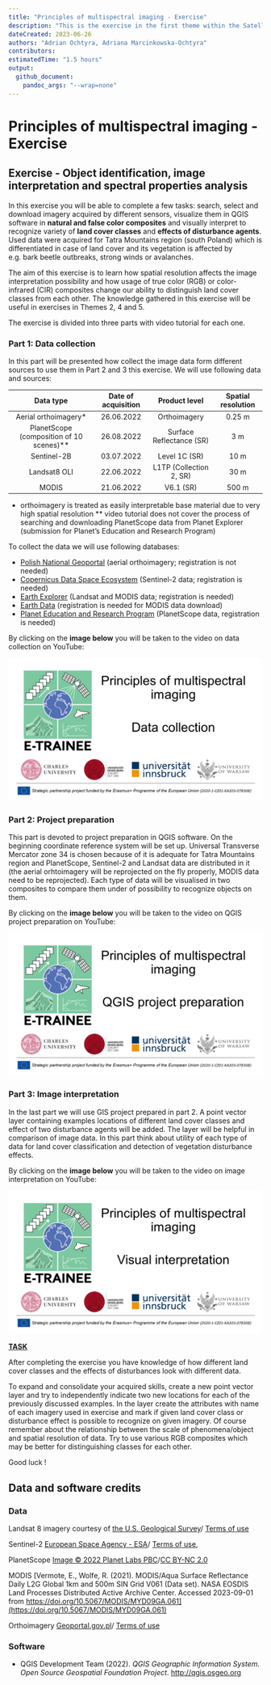 ```yaml
---
title: "Principles of multispectral imaging - Exercise"
description: "This is the exercise in the first theme within the Satellite Multispectral Images Time Series Analysis module."
dateCreated: 2023-06-26
authors: "Adrian Ochtyra, Adriana Marcinkowska-Ochtyra"
contributors:
estimatedTime: "1.5 hours"
output: 
  github_document:
    pandoc_args: "--wrap=none"
---
```


Principles of multispectral imaging - Exercise
================

## Exercise - Object identification, image interpretation and spectral properties analysis

In this exercise you will be able to complete a few tasks: search, select and download imagery acquired by different sensors, visualize them in QGIS software in **natural and false color composites** and visually interpret to recognize variety of **land cover classes** and **effects of disturbance agents**. Used data were acquired for Tatra Mountains region (south Poland) which is differentiated in case of land cover and its vegetation is affected by e.g. bark beetle outbreaks, strong winds or avalanches.

The aim of this exercise is to learn how spatial resolution affects the image interpretation possibility and how usage of true color (RGB) or color-infrared (CIR) composites change our ability to distinguish land cover classes from each other. The knowledge gathered in this exercise will be useful in exercises in Themes 2, 4 and 5.

The exercise is divided into three parts with video tutorial for each one.

### Part 1: Data collection

In this part will be presented how collect the image data form different sources to use them in Part 2 and 3 this exercise. We will use following data and sources:

|                 Data type                  | Date of acquisition |      Product level       | Spatial resolution |
|:------------------------------------------:|:-------------------:|:------------------------:|:------------------:|
|           Aerial orthoimagery\*            |     26.06.2022      |       Orthoimagery       |       0.25 m       |
| PlanetScope (composition of 10 scenes)\*\* |     26.08.2022      | Surface Reflectance (SR) |        3 m         |
|                Sentinel-2B                 |     03.07.2022      |      Level 1C (SR)       |        10 m        |
|                Landsat8 OLI                |     22.06.2022      | L1TP (Collection 2, SR)  |        30 m        |
|                   MODIS                    |     21.06.2022      |        V6.1 (SR)         |       500 m        |

- orthoimagery is treated as easily interpretable base material due to very high spatial resolution \*\* video tutorial does not cover the process of searching and downloading PlanetScope data from Planet Explorer (submission for Planet’s Education and Research Program)

To collect the data we will use following databases:

- [Polish National Geoportal](https://mapy.geoportal.gov.pl/imap/Imgp_2.html) (aerial orthoimagery; registration is not needed)
- [Copernicus Data Space Ecosystem](https://dataspace.copernicus.eu/) (Sentinel-2 data; registration is needed)
- [Earth Explorer](https://earthexplorer.usgs.gov/) (Landsat and MODIS data; registration is needed)
- [Earth Data](https://urs.earthdata.nasa.gov/home) (registration is needed for MODIS data download)
- [Planet Education and Research Program](https://www.planet.com/markets/education-and-research/) (PlanetScope data, registration is needed)

By clicking on the **image below** you will be taken to the video on data collection on YouTube:

[![Data collection video on YouTube](media_exercise/E-TRAINEE_Video_M2_part1.jpg)](https://www.youtube.com/watch?v=l7yvqFoo8rE&list=PLyrFi-gvJfnt5qeGNkKxJGCWqWyYItOE6&index=3)

### Part 2: Project preparation

This part is devoted to project preparation in QGIS software. On the beginning coordinate reference system will be set up. Universal Transverse Mercator zone 34 is chosen because of it is adequate for Tatra Mountains region and PlanetScope, Sentinel-2 and Landsat data are distributed in it (the aerial orhtoimagery will be reprojected on the fly properly, MODIS data need to be reprojected). Each type of data will be visualised in two composites to compare them under of possibility to recognize objects on them.

By clicking on the **image below** you will be taken to the video on QGIS project preparation on YouTube:

[![Data collection video on YouTube](media_exercise/E-TRAINEE_Video_M2_part2.jpg)](https://www.youtube.com/watch?v=ibpYFEqOggE&list=PLyrFi-gvJfnt5qeGNkKxJGCWqWyYItOE6)

### Part 3: Image interpretation

In the last part we will use GIS project prepared in part 2. A point vector layer containing examples locations of different land cover classes and effect of two disturbance agents will be added. The layer will be helpful in comparison of image data. In this part think about utility of each type of data for land cover classification and detection of vegetation disturbance effects.

By clicking on the **image below** you will be taken to the video on image interpretation on YouTube:

[![Data collection video on YouTube](media_exercise/E-TRAINEE_Video_M2_part3.jpg)](https://www.youtube.com/watch?v=7dxdM7i1Z3E&list=PLyrFi-gvJfnt5qeGNkKxJGCWqWyYItOE6&index=4)

<b><u>TASK</u></b>

After completing the exercise you have knowledge of how different land cover classes and the effects of disturbances look with different data.

To expand and consolidate your acquired skills, create a new point vector layer and try to independently indicate two new locations for each of the previously discussed examples. In the layer create the attributes with name of each imagery used in exercise and mark if given land cover class or disturbance effect is possible to recognize on given imagery. Of course remember about the relationship between the scale of phenomena/object and spatial resolution of data. Try to use various RGB composites which may be better for distinguishing classes for each other.

Good luck !

## Data and software credits

### Data

Landsat 8 imagery courtesy of [the U.S. Geological Survey](https://www.usgs.gov/)/ [Terms of use](https://www.usgs.gov/information-policies-and-instructions/copyrights-and-credits)

Sentinel-2 [European Space Agency - ESA](https://scihub.copernicus.eu/)/ [Terms of use](https://scihub.copernicus.eu/twiki/do/view/SciHubWebPortal/TermsConditions),

PlanetScope [Image © 2022 Planet Labs PBC](https://www.planet.com)/[CC BY-NC 2.0](https://creativecommons.org/licenses/by-nc/2.0/)

MODIS [Vermote, E., Wolfe, R. (2021). MODIS/Aqua Surface Reflectance Daily L2G Global 1km and 500m SIN Grid V061 (Data set). NASA EOSDIS Land Processes Distributed Active Archive Center. Accessed 2023-09-01 from https://doi.org/10.5067/MODIS/MYD09GA.061](https://doi.org/10.5067/MODIS/MYD09GA.061)

Orthoimagery [Geoportal.gov.pl](https://www.geoportal.gov.pl)/ [Terms of use](https://www.geoportal.gov.pl/regulamin)

### Software

- QGIS Development Team (2022). *QGIS Geographic Information System. Open Source Geospatial Foundation Project*. <http://qgis.osgeo.org>
